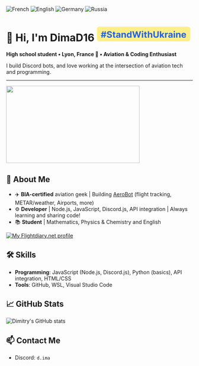 ![French](https://img.shields.io/badge/French-Native-gree)
![English](https://img.shields.io/badge/English-Fluent-blue)
![Germany](https://img.shields.io/badge/German-Intermediate-orange)
![Russia](https://img.shields.io/badge/Russian-Beginner-red)

# 👋 Hi, I'm DimaD16 [![Stand With Ukraine](https://raw.githubusercontent.com/vshymanskyy/StandWithUkraine/main/badges/StandWithUkraine.svg)](https://stand-with-ukraine.pp.ua)


**High school student • Lyon, France 🗼 • Aviation & Coding Enthusiast**

I build Discord bots, and love working at the intersection of aviation tech and programming.

---

<a href="https://war.ukraine.ua/" target="_blank"><img alt="" title="" src="https://www.cybersecurity-help.cz/upload/rk/0f9/99qobd6dffbog2u365ag1fugryv2mpp4.jpg" width="360" height="209" style="border:0;"></a>

## 🚀 About Me

- ✈️ **BIA-certified** aviation geek | Building [AeroBot](https://discord.com/application-directory/1201584733092577501) (flight tracking, METAR/weather, Airports, more) 
- ⚙️ **Developer** | Node.js, JavaScript, Discord.js, API integration | Always learning and sharing code!
- 📚 **Student** | Mathematics, Physics & Chemistry and English

<a href="https://my.flightradar24.com/DDimaa"><img src="https://banners-my.flightradar24.com/DDimaa.png" alt="My Flightdiary.net profile" /></a>


## 🛠️ Skills

- **Programming**: JavaScript (Node.js, Discord.js), Python (basics), API integration, HTML/CSS
- **Tools**: GitHub, WSL, Visual Studio Code

## 📈 GitHub Stats

![Dimitry's GitHub stats](https://github-readme-stats.vercel.app/api?username=your-github-username&show_icons=true&theme=tokyonight)

## 📫 Contact Me

- Discord: `d.ima`
